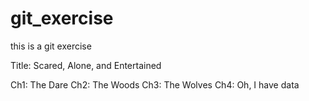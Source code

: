 # git_exercise
this is a git exercise

Title: Scared, Alone, and Entertained

Ch1: The Dare
Ch2: The Woods
Ch3: The Wolves
Ch4: Oh, I have data